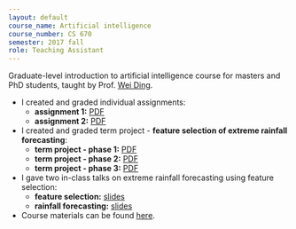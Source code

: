 ```yaml
---
layout: default
course_name: Artificial intelligence
course_number: CS 670
semester: 2017 fall 
role: Teaching Assistant
---
```

Graduate-level introduction to artificial intelligence course for masters and PhD students, taught by Prof. [Wei Ding](https://www.cs.umb.edu/~ding). 
- I created and graded individual assignments:
    - **assignment 1:**  <a href="{{ 'teaching/2017-fall-cs670/Individual_Assignment_1_Sklearn_install_instructions.pdf' | prepend: '/assets/pdf/' | relative_url }}" class="z-depth-0 badge global-theme-block button-block text-uppercase" role="button" target="_blank">PDF</a>
    - **assignment 2:**  <a href="{{ 'teaching/2017-fall-cs670/Individual_Assignment_2_Informed_Search.pdf' | prepend: '/assets/pdf/' | relative_url }}" class="z-depth-0 badge global-theme-block button-block text-uppercase" role="button" target="_blank">PDF</a>
- I created and graded term project - **feature selection of extreme rainfall forecasting**:
    - **term project - phase 1:**  <a href="{{ 'teaching/2017-fall-cs670/Team_Project_Phase_1_Data_Pre_processing.pdf' | prepend: '/assets/pdf/' | relative_url }}" class="z-depth-0 badge global-theme-block button-block text-uppercase" role="button" target="_blank">PDF</a>
    - **term project - phase 2:**  <a href="{{ 'teaching/2017-fall-cs670/Team_Project_Phase_2_Online_Feature_Selection.pdf' | prepend: '/assets/pdf/' | relative_url }}" class="z-depth-0 badge global-theme-block button-block text-uppercase" role="button" target="_blank">PDF</a>
    - **term project - phase 3:** <a href="{{ 'teaching/2017-fall-cs670/Team_Project_Phase_3_Classification_Model.pdf' | prepend: '/assets/pdf/' | relative_url }}" class="z-depth-0 badge global-theme-block button-block text-uppercase" role="button" target="_blank">PDF</a> 
- I gave two in-class talks on extreme rainfall forecasting using feature selection:
    - **feature selection:** <a href="{{ 'teaching/2017-fall-cs670/feature-selection.pdf' | prepend: '/assets/pdf/' | relative_url }}" class="z-depth-0 badge global-theme-block button-block text-uppercase" role="button" target="_blank">slides</a> 
    - **rainfall forecasting:** <a href="{{ 'teaching/2017-fall-cs670/rainfall-forecasting.pdf' | prepend: '/assets/pdf/' | relative_url }}" class="z-depth-0 badge global-theme-block button-block text-uppercase" role="button" target="_blank">slides</a> 
- Course materials can be found [here](https://www.cs.umb.edu/~ding/history/470_670_fall_2017/). 